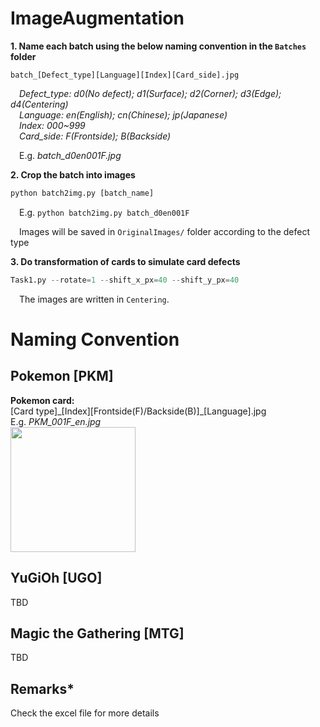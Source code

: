 # ImageAugmentation
  **1. Name each batch using the below naming convention in the `Batches` folder<br />**
  ```
  batch_[Defect_type][Language][Index][Card_side].jpg
  ```
  &emsp;*Defect_type: d0(No defect); d1(Surface); d2(Corner); d3(Edge); d4(Centering)<br />*
  &emsp;*Language: en(English); cn(Chinese); jp(Japanese)<br />*
  &emsp;*Index: 000~999<br />*
  &emsp;*Card_side: F(Frontside); B(Backside)<br />*
  
  &emsp;E.g. *batch_d0en001F.jpg<br />*
  
  **2. Crop the batch into images**
  ```python
  python batch2img.py [batch_name]
  ```
  &emsp;E.g. `python batch2img.py batch_d0en001F`
  
  &emsp;Images will be saved in `OriginalImages/` folder according to the defect type<br />
  
  **3. Do transformation of cards to simulate card defects**
  ```python
  Task1.py --rotate=1 --shift_x_px=40 --shift_y_px=40
  ```
  &emsp;The images are written in `Centering`.
  
# Naming Convention
## Pokemon [PKM]
**Pokemon card:<br />**
[Card type]\_[Index][Frontside(F)/Backside(B)]\_[Language].jpg<br />
E.g. *PKM_001F_en.jpg<br />*
<img src="https://tcg.pokemon.com/assets/img/expansions/sword-shield/cards/en-us/SWSH1_24-2x.jpg" width="200" /><br />

## YuGiOh [UGO]
TBD
## Magic the Gathering [MTG]
TBD<br />
## Remarks*
Check the excel file for more details
